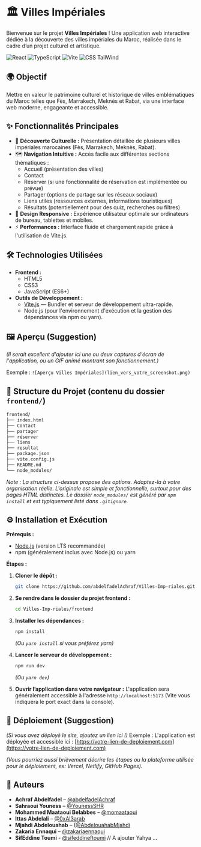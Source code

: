 # 🏛️ Villes Impériales

Bienvenue sur le projet **Villes Impériales** ! Une application web interactive dédiée à la découverte des villes impériales du Maroc, réalisée dans le cadre d’un projet culturel et artistique.

![React](https://img.shields.io/badge/react-%2320232a.svg?style=for-the-badge&logo=react&logoColor=%2361DAFB) ![TypeScript](https://img.shields.io/badge/typescript-%23007ACC.svg?style=for-the-badge&logo=typescript&logoColor=white) ![Vite](https://img.shields.io/badge/vite-%23646CFF.svg?style=for-the-badge&logo=vite&logoColor=white) ![CSS TailWind](https://encrypted-tbn0.gstatic.com/images?q=tbn:ANd9GcTSDKn3vA2YUbXzN0ZC3gALWJ08gJN-Drl15w&s)


## 🌍 Objectif

Mettre en valeur le patrimoine culturel et historique de villes emblématiques du Maroc telles que Fès, Marrakech, Meknès et Rabat, via une interface web moderne, engageante et accessible.

## ✨ Fonctionnalités Principales

*   📜 **Découverte Culturelle :** Présentation détaillée de plusieurs villes impériales marocaines (Fès, Marrakech, Meknès, Rabat).
*   🗺️ **Navigation Intuitive :** Accès facile aux différentes sections thématiques :
    *   Accueil (présentation des villes)
    *   Contact
    *   Réserver (si une fonctionnalité de réservation est implémentée ou prévue)
    *   Partager (options de partage sur les réseaux sociaux)
    *   Liens utiles (ressources externes, informations touristiques)
    *   Résultats (potentiellement pour des quiz, recherches ou filtres)
*   📱 **Design Responsive :** Expérience utilisateur optimale sur ordinateurs de bureau, tablettes et mobiles.
*   ⚡ **Performances :** Interface fluide et chargement rapide grâce à l'utilisation de Vite.js.

## 🛠️ Technologies Utilisées

*   **Frontend :**
    *   HTML5
    *   CSS3
    *   JavaScript (ES6+)
*   **Outils de Développement :**
    *   [Vite.js](https://vitejs.dev/) — Bundler et serveur de développement ultra-rapide.
    *   Node.js (pour l'environnement d'exécution et la gestion des dépendances via npm ou yarn).

## 🖼️ Aperçu (Suggestion)

*(Il serait excellent d'ajouter ici une ou deux captures d'écran de l'application, ou un GIF animé montrant son fonctionnement.)*

Exemple :
`![Aperçu Villes Impériales](lien_vers_votre_screenshot.png)`

## 📁 Structure du Projet (contenu du dossier `frontend/`)
```bash
frontend/
├── index.html
├── Contact
├── partager
├── réserver
├── liens
├── resultat
├── package.json
├── vite.config.js
├── README.md
└── node_modules/
```
*Note : La structure ci-dessus propose des options. Adaptez-la à votre organisation réelle. L'originale est simple et fonctionnelle, surtout pour des pages HTML distinctes.*
*Le dossier `node_modules/` est généré par `npm install` et est typiquement listé dans `.gitignore`.*

## ⚙️ Installation et Exécution

**Prérequis :**
*   [Node.js](https://nodejs.org/) (version LTS recommandée)
*   npm (généralement inclus avec Node.js) ou yarn

**Étapes :**

1.  **Cloner le dépôt :**
    ```bash
    git clone https://github.com/abdelfadelAchraf/Villes-Imp-riales.git
    ```

2.  **Se rendre dans le dossier du projet frontend :**
    ```bash
    cd Villes-Imp-riales/frontend
    ```

3.  **Installer les dépendances :**
    ```bash
    npm install
    ```
    *(Ou `yarn install` si vous préférez yarn)*

4.  **Lancer le serveur de développement :**
    ```bash
    npm run dev
    ```
    *(Ou `yarn dev`)*

5.  **Ouvrir l’application dans votre navigateur :**
    L'application sera généralement accessible à l'adresse `http://localhost:5173` (Vite vous indiquera le port exact dans la console).

## 🚀 Déploiement (Suggestion)

*(Si vous avez déployé le site, ajoutez un lien ici !)*
Exemple : L'application est déployée et accessible ici : [https://votre-lien-de-deploiement.com](https://votre-lien-de-deploiement.com)

*(Vous pourriez aussi brièvement décrire les étapes ou la plateforme utilisée pour le déploiement, ex: Vercel, Netlify, GitHub Pages).*

## 👥 Auteurs

*   **Achraf Abdelfadel** – [@abdelfadelAchraf](https://github.com/abdelfadelAchraf)
*   **Sahraoui Youness** – [@YounessSHR](https://github.com/YounessSHR)
*   **Mohammed Maataoui Belabbes** – [@momaataoui](https://github.com/momaataoui)
*   **Ittas Abdelali** – [@0xAl3arab](https://github.com/0xAl3arab)
*   **Mjahdi Abdelouahab** – ([@AbdelouahabMjahdi](https://github.com/AbdelouahabMjahdi)
*   **Zakaria Ennaqui** – [@zakariaennaqui](https://github.com/zakariaennaqui)
*   **SifEddine Toumi** - [@sifeddineftoumi](https://github.com/sifeddineftoumi)
  // A ajouter Yahya ...
